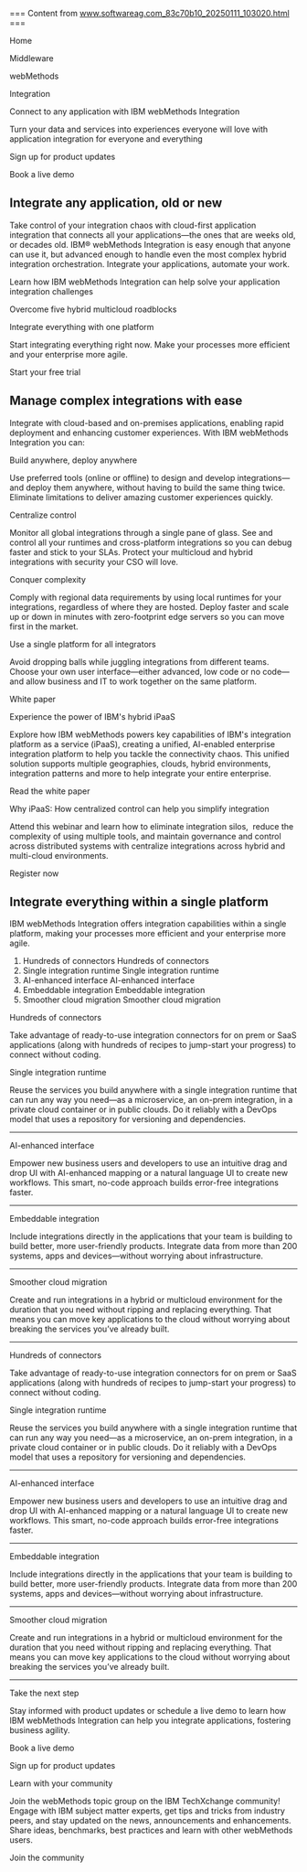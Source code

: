 === Content from www.softwareag.com_83c70b10_20250111_103020.html ===


Home

Middleware

webMethods

Integration

Connect to any application with IBM webMethods Integration

Turn your data and services into experiences everyone will love with application integration for everyone and everything

Sign up for product updates

Book a live demo

## Integrate any application, old or new

Take control of your integration chaos with cloud-first application integration that connects all your applications—the ones that are weeks old, or decades old. IBM® webMethods Integration is easy enough that anyone can use it, but advanced enough to handle even the most complex hybrid integration orchestration. Integrate your applications, automate your work.

Learn how IBM webMethods Integration can help solve your application integration challenges

Overcome five hybrid multicloud roadblocks

Integrate everything with one platform

Start integrating everything right now. Make your processes more efficient and your enterprise more agile.

Start your free trial

## Manage complex integrations with ease

Integrate with cloud-based and on-premises applications, enabling rapid deployment and enhancing customer experiences. With IBM webMethods Integration you can:

Build anywhere, deploy anywhere

Use preferred tools (online or offline) to design and develop integrations—and deploy them anywhere, without having to build the same thing twice. Eliminate limitations to deliver amazing customer experiences quickly.

Centralize control

Monitor all global integrations through a single pane of glass. See and control all your runtimes and cross-platform integrations so you can debug faster and stick to your SLAs. Protect your multicloud and hybrid integrations with security your CSO will love.

Conquer complexity

Comply with regional data requirements by using local runtimes for your integrations, regardless of where they are hosted. Deploy faster and scale up or down in minutes with zero-footprint edge servers so you can move first in the market.

Use a single platform for all integrators

Avoid dropping balls while juggling integrations from different teams. Choose your own user interface—either advanced, low code or no code—and allow business and IT to work together on the same platform.

White paper

Experience the power of IBM's hybrid iPaaS

Explore how IBM webMethods powers key capabilities of IBM's integration platform as a service (iPaaS), creating a unified, AI-enabled enterprise integration platform to help you tackle the connectivity chaos. This unified solution supports multiple geographies, clouds, hybrid environments, integration patterns and more to help integrate your entire enterprise.

Read the white paper

Why iPaaS: How centralized control can help you simplify integration

Attend this webinar and learn how to eliminate integration silos,  reduce the complexity of using multiple tools, and maintain governance and control across distributed systems with centralize integrations across hybrid and multi-cloud environments.

Register now

## Integrate everything within a single platform

IBM webMethods Integration offers integration capabilities within a single platform, making your processes more efficient and your enterprise more agile.

1. Hundreds of connectors
   Hundreds of connectors
2. Single integration runtime
   Single integration runtime
3. AI-enhanced interface
   AI-enhanced interface
4. Embeddable integration
   Embeddable integration
5. Smoother cloud migration
   Smoother cloud migration

Hundreds of connectors

Take advantage of ready-to-use integration connectors for on prem or SaaS applications (along with hundreds of recipes to jump-start your progress) to connect without coding.

Single integration runtime

Reuse the services you build anywhere with a single integration runtime that can run any way you need—as a microservice, an on-prem integration, in a private cloud container or in public clouds. Do it reliably with a DevOps model that uses a repository for versioning and dependencies.

---

AI-enhanced interface

Empower new business users and developers to use an intuitive drag and drop UI with AI-enhanced mapping or a natural language UI to create new workflows. This smart, no-code approach builds error-free integrations faster.

---

Embeddable integration

Include integrations directly in the applications that your team is building to build better, more user-friendly products. Integrate data from more than 200 systems, apps and devices—without worrying about infrastructure.

---

Smoother cloud migration

Create and run integrations in a hybrid or multicloud environment for the duration that you need without ripping and replacing everything. That means you can move key applications to the cloud without worrying about breaking the services you’ve already built.

---

Hundreds of connectors

Take advantage of ready-to-use integration connectors for on prem or SaaS applications (along with hundreds of recipes to jump-start your progress) to connect without coding.

Single integration runtime

Reuse the services you build anywhere with a single integration runtime that can run any way you need—as a microservice, an on-prem integration, in a private cloud container or in public clouds. Do it reliably with a DevOps model that uses a repository for versioning and dependencies.

---

AI-enhanced interface

Empower new business users and developers to use an intuitive drag and drop UI with AI-enhanced mapping or a natural language UI to create new workflows. This smart, no-code approach builds error-free integrations faster.

---

Embeddable integration

Include integrations directly in the applications that your team is building to build better, more user-friendly products. Integrate data from more than 200 systems, apps and devices—without worrying about infrastructure.

---

Smoother cloud migration

Create and run integrations in a hybrid or multicloud environment for the duration that you need without ripping and replacing everything. That means you can move key applications to the cloud without worrying about breaking the services you’ve already built.

---

Take the next step

Stay informed with product updates or schedule a live demo to learn how IBM webMethods Integration can help you integrate applications, fostering business agility.

Book a live demo

Sign up for product updates

Learn with your community

Join the webMethods topic group on the IBM TechXchange community! Engage with IBM subject matter experts, get tips and tricks from industry peers, and stay updated on the news, announcements and enhancements. Share ideas, benchmarks, best practices and learn with other webMethods users.

Join the community


